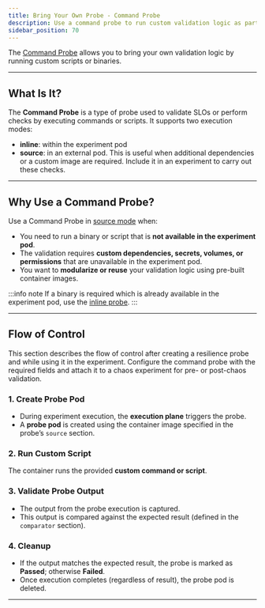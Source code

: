 ```yaml
---
title: Bring Your Own Probe - Command Probe
description: Use a command probe to run custom validation logic as part of your chaos experiments.
sidebar_position: 70
---
```


The [Command Probe](https://developer.harness.io/docs/chaos-engineering/use-harness-ce/probes/command-probe/) allows you to bring your own validation logic by running custom scripts or binaries.

---

## What Is It?

The **Command Probe** is a type of probe used to validate SLOs or perform checks by executing commands or scripts. 
It supports two execution modes: 

- **inline**: within the experiment pod
- **source**: in an external pod. This is useful when additional dependencies or a custom image are required. Include it in an experiment to carry out these checks.

---

## Why Use a Command Probe?

Use a Command Probe in [source mode](https://developer.harness.io/docs/chaos-engineering/use-harness-ce/probes/command-probe/cmd-probe-usage#configure-command-probe-with-source-parameter) when:

- You need to run a binary or script that is **not available in the experiment pod**.
- The validation requires **custom dependencies, secrets, volumes, or permissions** that are unavailable in the experiment pod.
- You want to **modularize or reuse** your validation logic using pre-built container images.


:::info note
If a binary is required which is already available in the experiment pod, use the [inline probe](https://developer.harness.io/docs/chaos-engineering/use-harness-ce/probes/command-probe/#inline-mode).
:::

---

## Flow of Control 

This section describes the flow of control after creating a resilience probe and while using it in the experiment. 
Configure the command probe with the required fields and attach it to a chaos experiment for pre- or post-chaos validation.

### 1. Create Probe Pod

- During experiment execution, the **execution plane** triggers the probe.
- A **probe pod** is created using the container image specified in the probe’s `source` section.

### 2. Run Custom Script

The container runs the provided **custom command or script**.

### 3. Validate Probe Output

- The output from the probe execution is captured.
- This output is compared against the expected result (defined in the `comparator` section).

### 4. Cleanup
- If the output matches the expected result, the probe is marked as **Passed**; otherwise **Failed**.
- Once execution completes (regardless of result), the probe pod is deleted.

---
